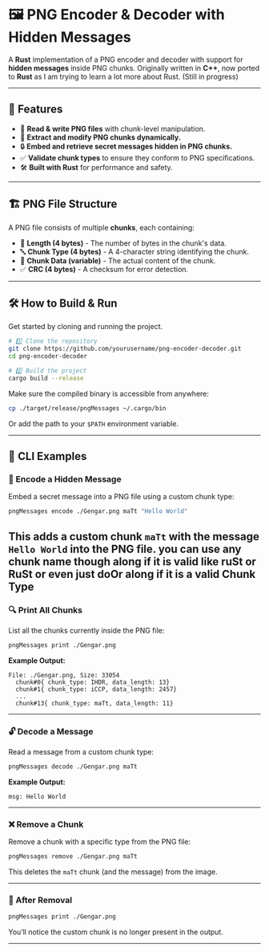# 🖼️ PNG Encoder & Decoder with Hidden Messages

A **Rust** implementation of a PNG encoder and decoder with support for **hidden messages** inside PNG chunks. Originally written in **C++**, now ported to **Rust** as I am trying to learn a lot more about Rust. (Still in progress)

---

## 🚀 Features

- 📂 **Read & write PNG files** with chunk-level manipulation.
- 🧩 **Extract and modify PNG chunks dynamically.**
- 🔒 **Embed and retrieve secret messages hidden in PNG chunks.**
- ✅ **Validate chunk types** to ensure they conform to PNG specifications.
- 🛠️ **Built with Rust** for performance and safety.

---

## 🏗️ PNG File Structure

A PNG file consists of multiple **chunks**, each containing:

- 📏 **Length (4 bytes)** - The number of bytes in the chunk's data.
- 🔤 **Chunk Type (4 bytes)** - A 4-character string identifying the chunk.
- 📄 **Chunk Data (variable)** - The actual content of the chunk.
- ✅ **CRC (4 bytes)** - A checksum for error detection.

---

## 🛠️ How to Build & Run

Get started by cloning and running the project.

```sh
# 1️⃣ Clone the repository
git clone https://github.com/yourusername/png-encoder-decoder.git
cd png-encoder-decoder

# 2️⃣ Build the project
cargo build --release
```

Make sure the compiled binary is accessible from anywhere:
```sh
cp ./target/release/pngMessages ~/.cargo/bin
```
Or add the path to your `$PATH` environment variable.

---

## 🧪 CLI Examples

### 📅 Encode a Hidden Message
Embed a secret message into a PNG file using a custom chunk type:

```sh
pngMessages encode ./Gengar.png maTt "Hello World"
```

This adds a custom chunk `maTt` with the message `Hello World` into the PNG file.
you can use any chunk name though along if it is valid like ruSt or RuSt or even just doOr along if it is a valid Chunk Type
---

### 🔍 Print All Chunks
List all the chunks currently inside the PNG file:

```sh
pngMessages print ./Gengar.png
```
**Example Output:**
```
File: ./Gengar.png, Size: 33054
  chunk#0{ chunk_type: IHDR, data_length: 13}
  chunk#1{ chunk_type: iCCP, data_length: 2457}
  ...
  chunk#13{ chunk_type: maTt, data_length: 11}
```

---

### 🔓 Decode a Message
Read a message from a custom chunk type:

```sh
pngMessages decode ./Gengar.png maTt
```
**Example Output:**
```
msg: Hello World
```

---

### ❌ Remove a Chunk
Remove a chunk with a specific type from the PNG file:

```sh
pngMessages remove ./Gengar.png maTt
```
This deletes the `maTt` chunk (and the message) from the image.

---

### 🔀 After Removal 
```sh
pngMessages print ./Gengar.png
```
You’ll notice the custom chunk is no longer present in the output.

---